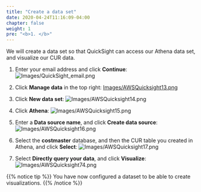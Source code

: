 ```yaml
---
title: "Create a data set"
date: 2020-04-24T11:16:09-04:00
chapter: false
weight: 1
pre: "<b>1. </b>"
---
```



We will create a data set so that QuickSight can access our Athena data set, and visualize our CUR data.


1. Enter your email address and click **Continue**:
![Images/QuickSight_email.png](/Cost/200_5_Cost_Visualization/Images/QuickSight_email.png)

2. Click **Manage data** in the top right:
[Images/AWSQuicksight13.png](/Cost/200_5_Cost_Visualization/Images/AWSQuicksight13.png)

3. Click **New data set**:
![Images/AWSQuicksight14.png](/Cost/200_5_Cost_Visualization/Images/AWSQuicksight14.png)

4. Click **Athena**:
![Images/AWSQuicksight15.png](/Cost/200_5_Cost_Visualization/Images/AWSQuicksight15.png)

5. Enter a **Data source name**, and click **Create data source**:
![Images/AWSQuicksight16.png](/Cost/200_5_Cost_Visualization/Images/AWSQuicksight16.png)

6. Select the **costmaster** database, and then the CUR table you created in Athena, and click **Select**:
![Images/AWSQuicksight17.png](/Cost/200_5_Cost_Visualization/Images/AWSQuicksight17.png)

7. Select **Directly query your data**, and click **Visualize**:
![Images/AWSQuicksight74.png](/Cost/200_5_Cost_Visualization/Images/AWSQuicksight74.png)


{{% notice tip %}}
You have now configured a dataset to be able to create visualizations.
{{% /notice %}}



